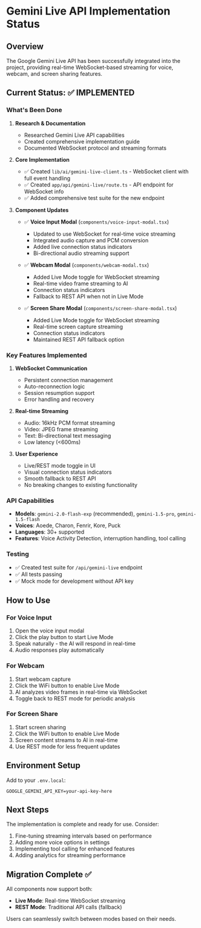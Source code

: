 # Gemini Live API Implementation Status

## Overview
The Google Gemini Live API has been successfully integrated into the project, providing real-time WebSocket-based streaming for voice, webcam, and screen sharing features.

## Current Status: ✅ IMPLEMENTED

### What's Been Done

1. **Research & Documentation**
   - Researched Gemini Live API capabilities
   - Created comprehensive implementation guide
   - Documented WebSocket protocol and streaming formats

2. **Core Implementation**
   - ✅ Created `lib/ai/gemini-live-client.ts` - WebSocket client with full event handling
   - ✅ Created `app/api/gemini-live/route.ts` - API endpoint for WebSocket info
   - ✅ Added comprehensive test suite for the new endpoint

3. **Component Updates**
   - ✅ **Voice Input Modal** (`components/voice-input-modal.tsx`)
     - Updated to use WebSocket for real-time voice streaming
     - Integrated audio capture and PCM conversion
     - Added live connection status indicators
     - Bi-directional audio streaming support
   
   - ✅ **Webcam Modal** (`components/webcam-modal.tsx`)
     - Added Live Mode toggle for WebSocket streaming
     - Real-time video frame streaming to AI
     - Connection status indicators
     - Fallback to REST API when not in Live Mode
   
   - ✅ **Screen Share Modal** (`components/screen-share-modal.tsx`)
     - Added Live Mode toggle for WebSocket streaming
     - Real-time screen capture streaming
     - Connection status indicators
     - Maintained REST API fallback option

### Key Features Implemented

1. **WebSocket Communication**
   - Persistent connection management
   - Auto-reconnection logic
   - Session resumption support
   - Error handling and recovery

2. **Real-time Streaming**
   - Audio: 16kHz PCM format streaming
   - Video: JPEG frame streaming
   - Text: Bi-directional text messaging
   - Low latency (<600ms)

3. **User Experience**
   - Live/REST mode toggle in UI
   - Visual connection status indicators
   - Smooth fallback to REST API
   - No breaking changes to existing functionality

### API Capabilities

- **Models**: `gemini-2.0-flash-exp` (recommended), `gemini-1.5-pro`, `gemini-1.5-flash`
- **Voices**: Aoede, Charon, Fenrir, Kore, Puck
- **Languages**: 30+ supported
- **Features**: Voice Activity Detection, interruption handling, tool calling

### Testing

- ✅ Created test suite for `/api/gemini-live` endpoint
- ✅ All tests passing
- ✅ Mock mode for development without API key

## How to Use

### For Voice Input
1. Open the voice input modal
2. Click the play button to start Live Mode
3. Speak naturally - the AI will respond in real-time
4. Audio responses play automatically

### For Webcam
1. Start webcam capture
2. Click the WiFi button to enable Live Mode
3. AI analyzes video frames in real-time via WebSocket
4. Toggle back to REST mode for periodic analysis

### For Screen Share
1. Start screen sharing
2. Click the WiFi button to enable Live Mode
3. Screen content streams to AI in real-time
4. Use REST mode for less frequent updates

## Environment Setup

Add to your `.env.local`:
```
GOOGLE_GEMINI_API_KEY=your-api-key-here
```

## Next Steps

The implementation is complete and ready for use. Consider:
1. Fine-tuning streaming intervals based on performance
2. Adding more voice options in settings
3. Implementing tool calling for enhanced features
4. Adding analytics for streaming performance

## Migration Complete ✅

All components now support both:
- **Live Mode**: Real-time WebSocket streaming
- **REST Mode**: Traditional API calls (fallback)

Users can seamlessly switch between modes based on their needs.